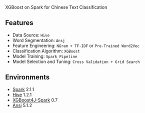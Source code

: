 XGBoost on Spark for Chinese Text Classification

## Features

* Data Source: `Hive`
* Word Segmentation: `Ansj`
* Feature Engineering: `NGram + TF-IDF` or `Pre-Trained Word2Vec`
* Classification Algorithm: `XGBoost`
* Model Training: `Spark Pipeline`
* Model Selection and Tuning: `Cross Validation + Grid Search`

## Environments

* [Spark](http://spark.apache.org)  2.1.1
* [Hive](https://hive.apache.org)  1.2.1
* [XGBoost4J-Spark](https://github.com/dmlc/xgboost/tree/master/jvm-packages)  0.7
* [Ansj](https://github.com/NLPchina/ansj_seg)  5.1.2
